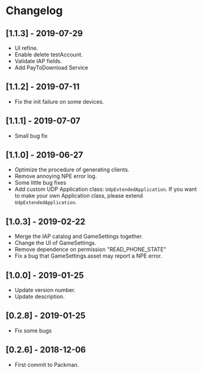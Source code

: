 # Changelog
## [1.1.3] - 2019-07-29
- UI refine.
- Enable delete testAccount.
- Validate IAP fields.
- Add PayToDownload Service

## [1.1.2] - 2019-07-11
- Fix the init failure on some devices.

## [1.1.1] - 2019-07-07
- Small bug fix

## [1.1.0] - 2019-06-27
- Optimize the procedure of generating clients.
- Remove annoying NPE error log.
- Some little bug fixes
- Add custom UDP Application class: `UdpExtendedApplication`. If you want to make your own Application class, please extend `UdpExtendedApplication`.

## [1.0.3] - 2019-02-22
- Merge the IAP catalog and GameSettings together. 
- Change the UI of GameSettings.
- Remove dependence on permission "READ_PHONE_STATE"
- Fix a bug that GameSettings.asset may report a NPE error.

## [1.0.0] - 2019-01-25
- Update version number.
- Update description.

## [0.2.8] - 2019-01-25
- Fix some bugs

## [0.2.6] - 2018-12-06
- First commit to Packman.